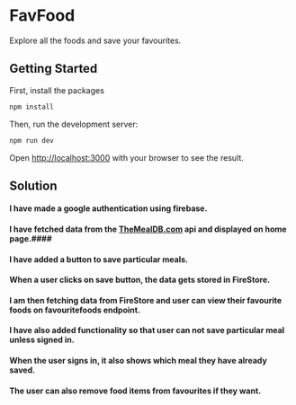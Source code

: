 # FavFood

Explore all the foods and save your favourites.

## Getting Started

First, install the packages

```bash
npm install
```

Then, run the development server:

```bash
npm run dev
```

Open [http://localhost:3000](http://localhost:3000) with your browser to see the result.

## Solution

#### I have made a google authentication using firebase.
#### I have fetched data from the [TheMealDB.com](https://www.themealdb.com/api.php) api and displayed on home page.####
#### I have added a button to save particular meals.
#### When a user clicks on save button, the data gets stored in FireStore.
#### I am then fetching data from FireStore and user can view their favourite foods on favouritefoods endpoint.
#### I have also added functionality so that user can not save particular meal unless signed in.
#### When the user signs in, it also shows which meal they have already saved.
#### The user can also remove food items from favourites if they want.



